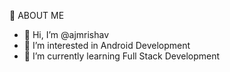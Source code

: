   :rocket: ABOUT ME 
- 👋 Hi, I’m @ajmrishav
- 👀 I’m interested in Android Development
- 🌱 I’m currently learning Full Stack Development



<!---
ajmrishav/ajmrishav is a ✨ special ✨ repository because its `README.md` (this file) appears on your GitHub profile.
You can click the Preview link to take a look at your changes.
--->
